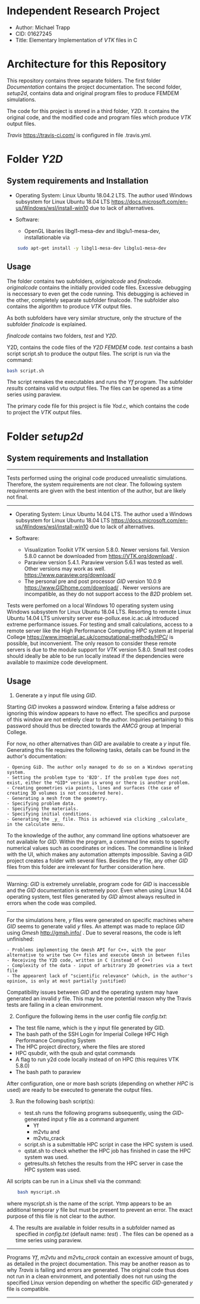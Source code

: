 # Independent Research Project

- Author: Michael Trapp
- CID: 01627245
- Title: Elementary Implementation of *VTK* files in C

# Architecture for this Repository

This repository contains three separate folders. The first folder *Documentation* contains the project documentation. The second folder, *setup2d*, contains data and original program files to produce FEMDEM simulations. 

The code for this project is stored in a third folder, *Y2D*. It contains the original code, and the modified code and program files which produce *VTK* output files.

*Travis* https://travis-ci.com/ is configured in file .travis.yml.

# Folder *Y2D*

## System requirements and Installation

- Operating System: Linux Ubuntu 18.04.2 LTS. The author used Windows subsystem for Linux Ubuntu 18.04 LTS https://docs.microsoft.com/en-us/Windows/wsl/install-win10 due to lack of alternatives.

- Software:
    - OpenGL libaries libgl1-mesa-dev and libglu1-mesa-dev, installationable via 
    
```bash
    sudo apt-get install -y libgl1-mesa-dev libglu1-mesa-dev
```

## Usage

The folder contains two subfolders, *originalcode* and *finalcode*. *originalcode* contains the initially provided code files. Excessive debugging is neccessary to even get the code running. This debugging is achieved in the other, completely separate subfolder finalcode. The subfolder also contains the algorithm to produce *VTK* output files.

As both subfolders have very similar structure, only the structure of the subfolder *finalcode* is explained. 

*finalcode* contains two folders, *test* and *Y2D*.

Y2D, contains the code files of the *Y2D* *FEMDEM* code. *test* contains a bash script script.sh to produce the output files. The script is run via the command:

```bash
bash script.sh
```

The script remakes the executables and runs the *Yf* program. The subfolder *results* contains valid vtu output files. The files can be opened as a time series using paraview.

The primary code file for this project is file *Yod.c*, which contains the code to project the *VTK* output files. 

# Folder *setup2d*

## System requirements and Installation

***
Tests performed using the original code produced unrealistic simulations. Therefore, the system requirements are not clear. The following system requirements are given with the best intention of the author, but are likely not final.
***

- Operating System: Linux Ubuntu 14.04 LTS. The author used a Windows subsystem for Linux Ubuntu 18.04 LTS https://docs.microsoft.com/en-us/Windows/wsl/install-win10 due to lack of alternatives.

- Software:
    - Visualization Toolkit *VTK* version 5.8.0. Newer versions fail. Version 5.8.0 cannot be downloaded from https://VTK.org/download/ .
    - Paraview version 5.4.1. Paraview version 5.6.1 was tested as well. Other versions may work as well. https://www.paraview.org/download/
    - The personal pre and post processor *GID* version 10.0.9 https://www.GIDhome.com/download/ . Newer versions are incompatible, as they do not support access to the *B2D* problem set.

Tests were perfomed on a local Windows 10 operating system using Windows subsystem for Linux Ubuntu 18.04 LTS. Resorting to remote Linux Ubuntu 14.04 LTS university server ese-pollux.ese.ic.ac.uk introduced extreme performance issues. For testing and small calculations, access to a remote server like the High Performance Computing *HPC* system at Imperial College https://www.imperial.ac.uk/computational-methods/HPC/ is possible, but inconvenient. 
The only reason to consider these remote servers is due to the module support for *VTK* version 5.8.0. Small test codes should ideally be able to be run locally instead if the dependencies were available to maximize code development.

## Usage 

1. Generate a y input file using *GID*. 

Starting *GID* invokes a password window. Entering a false address or ignoring this window appears to have no effect. The specifics and purpose of this window are not entirely clear to the author. Inquiries pertaining to this password should thus be directed towards the *AMCG* group at Imperial College.

For now, no other alternatives than _GID_ are available to create a *y* input file. Generating this file requires the following tasks, details can be found in the author's documentation:

    - Opening GiD. The author only managed to do so on a Windows operating system.
    - Setting the problem type to 'B2D'. If the problem type does not exist, either the *GID* version is wrong or there is another problem.
    - Creating geometries via points, lines and surfaces (the case of creating 3D volumes is not considered here).
    - Generating a mesh from the geometry.
    - Specifying problem data. 
    - Specifying the materials.
    - Specifying initial conditions.
    - Generating the _y_ file. This is achieved via clicking _calculate_ in the calculate menu.

To the knowledge of the author, any command line options whatsoever are not available for _GID_. Within the program, a command line exists to specify numerical values such as coordinates or indices. The commandline is linked with the UI, which makes any automation attempts impossible. Saving a _GID_ project creates a folder with several files. Besides the _y_ file, any other _GID_ files from this folder are irrelevant for further consideration here.

***
Warning: _GID_ is extremely unreliable, program code for _GID_ is inaccessible and the _GID_ documentation is extremely poor. Even when using Linux 14.04 operating system, test files generated by _GID_ almost always resulted in errors when the code was compiled. 
***

For the simulations here, *y* files were generated on specific machines where *GID* seems to generate valid *y* files. An attempt was made to replace _GID_ using _Gmesh_ http://gmsh.info/ . Due to several reasons, the code is left unfinished:

    - Problems implementing the Gmesh API for C++, with the poor alternative to write two C++ files and execute Gmesh in between files
    - Receiving the Y2D code, written in C (instead of C++)
    - Complexity of the data - input of arbitrary 2D geometries via a text file
    - The appearent lack of "scientific relevance" (which, in the author's opinion, is only at most partially justified)

Compatibility issues between *GID* and the operating system may have generated an invalid *y* file. This may be one potential reason why the Travis tests are failing in a clean environment.

2. Configure the following items in the user config file *config.txt*:

- The test file name, which is the y input file generated by GID. 
- The bash path of the SSH Login for Imperial College HPC High Performance Computing System
- The HPC project directory, where the files are stored
- HPC qsubdir, with the qsub and qstat commands 
- A flag to run y2d code locally instead of on HPC (this requires VTK 5.8.0)
- The bash path to paraview

After configuration, one or more bash scripts (depending on whether *HPC* is used) are ready to be executed to generate the output files.

3. Run the following bash script(s):

    - test.sh runs the following programs subsequently, using the *GID*-generated input y file as a command argument 
        - Yf
        - m2vtu and
        - m2vtu_crack
    - script.sh is a submittable HPC script in case the HPC system is used.
    - qstat.sh to check whether the HPC job has finished in case the HPC system was used.
    - getresults.sh fetches the results from the HPC server in case the HPC system was used.

All scripts can be run in a Linux shell via the command:

```bash
    bash myscript.sh
```

where myscript.sh is the name of the script. Ytmp appears to be an additional temporar *y* file but must be present to prevent an error. The exact purpose of this file is not clear to the author.

4. The results are available in folder results in a subfolder named as specified in *config.txt* (default name: *test*) . The files can be opened as a time series using paraview.

***
Programs *Yf*, *m2vtu* and *m2vtu_crack* contain an excessive amount of bugs, as detailed in the project documentation. This may be another reason as to why *Travis* is failing and errors are generated. The original code thus does not run in a clean environment, and potentially does not run using the specified Linux version depending on whether the specific *GID*-generated *y* file is compatible.
***


 


